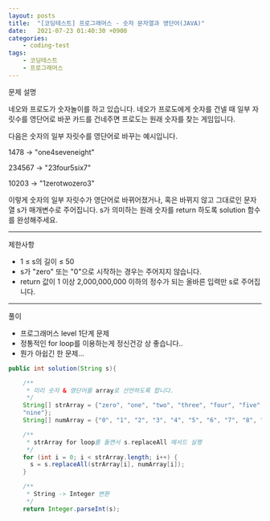 ```yaml
---
layout: posts
title:  "[코딩테스트] 프로그래머스 - 숫자 문자열과 영단어(JAVA)"
date:   2021-07-23 01:40:30 +0900
categories: 
    - coding-test 
tags: 
    - 코딩테스트
    - 프로그래머스
---
```

문제 설명

네오와 프로도가 숫자놀이를 하고 있습니다. 네오가 프로도에게 숫자를 건넬 때 일부 자릿수를 영단어로 바꾼 카드를 건네주면 프로도는 원래 숫자를 찾는 게임입니다.

다음은 숫자의 일부 자릿수를 영단어로 바꾸는 예시입니다.

1478 → "one4seveneight"

234567 → "23four5six7"

10203 → "1zerotwozero3"

이렇게 숫자의 일부 자릿수가 영단어로 바뀌어졌거나, 혹은 바뀌지 않고 그대로인 문자열 s가 매개변수로 주어집니다. s가 의미하는 원래 숫자를 return 하도록 solution 함수를 완성해주세요.

---
제한사항
- 1 ≤ s의 길이 ≤ 50
- s가 "zero" 또는 "0"으로 시작하는 경우는 주어지지 않습니다.
- return 값이 1 이상 2,000,000,000 이하의 정수가 되는 올바른 입력만 s로 주어집니다.

---
풀이
- 프로그래머스 level 1단계 문제
- 정통적인 for loop를 이용하는게 정신건강 상 좋습니다..
- 뭔가 아쉽긴 한 문제...


```java
public int solution(String s){

    /**
     * 미리 숫자 & 영단어를 array로 선언하도록 합니다.
     */
    String[] strArray = {"zero", "one", "two", "three", "four", "five", "six", "seven", "eight",
    "nine"};
    String[] numArray = {"0", "1", "2", "3", "4", "5", "6", "7", "8", "9"};

    /**
     * strArray for loop를 돌면서 s.replaceAll 메서드 실행
     */
    for (int i = 0; i < strArray.length; i++) {
      s = s.replaceAll(strArray[i], numArray[i]);
    }

    /**
     * String -> Integer 변환
     */
    return Integer.parseInt(s);
```